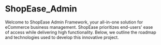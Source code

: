 # ShopEase_Admin
Welcome to ShopEase Admin Framework, your all-in-one solution for eCommerce business management. ShopEase prioritizes end-users' ease of access while delivering high functionality. Below, we outline the roadmap and technologies used to develop this innovative project.
